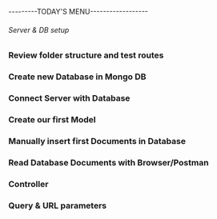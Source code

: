 ---------TODAY'S MENU------------------

###### Server & DB setup

### Review folder structure and test routes

### Create new Database in Mongo DB

### Connect Server with Database

### Create our first Model

### Manually insert first Documents in Database

### Read Database Documents with Browser/Postman

### Controller

### Query & URL parameters